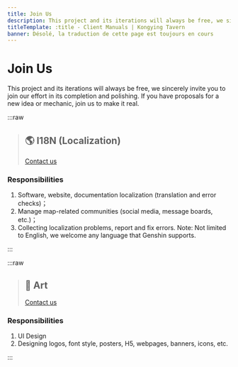 ```yaml
---
title: Join Us
description: This project and its iterations will always be free, we sincerely invite you to join our effort in its completion and polishing. If you have proposals for a new idea or mechanic, join us to make it real.
titleTemplate: :title - Client Manuals | Kongying Tavern
banner: Désolé, la traduction de cette page est toujours en cours
---
```


# Join Us

This project and its iterations will always be free, we sincerely invite you to join our effort in its completion and polishing.
If you have proposals for a new idea or mechanic, join us to make it real.

:::raw

> ## 🌎 I18N (Localization)
>
> [Contact us](https://discord.gg/aFe57AKZUF)

### Responsibilities

1. Software, website, documentation localization (translation and error checks)；
2. Manage map-related communities (social media, message boards, etc.)；
3. Collecting localization problems, report and fix errors.
   Note: Not limited to English, we welcome any language that Genshin supports.

:::

:::raw

> ## 🎨 Art
>
> [Contact us](https://discord.gg/aFe57AKZUF)

### Responsibilities

1. UI Design
2. Designing logos, font style, posters, H5, webpages, banners, icons, etc.

:::

<style lang="scss" scoped>
@use '../components/links/Join.scss';
@include Join.main;
</style>
